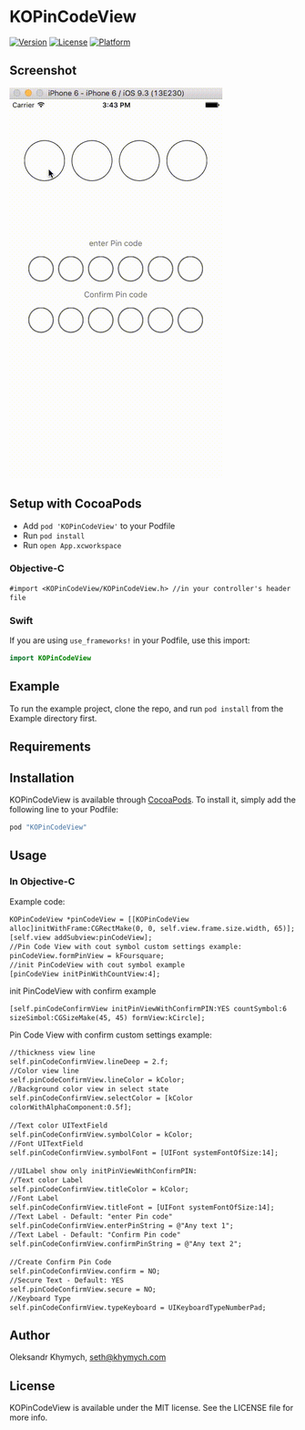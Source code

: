 # KOPinCodeView
[![Version](https://img.shields.io/cocoapods/v/KOPinCodeView.svg?style=flat)](http://cocoapods.org/pods/KOPinCodeView)
[![License](https://img.shields.io/cocoapods/l/KOPinCodeView.svg?style=flat)](http://cocoapods.org/pods/KOPinCodeView)
[![Platform](https://img.shields.io/cocoapods/p/KOPinCodeView.svg?style=flat)](http://cocoapods.org/pods/KOPinCodeView)
## Screenshot
![KOPinCodeView](https://raw.githubusercontent.com/SethSky/KOPinCodeView/master/KOPinCodeView.gif)
## Setup with CocoaPods
* Add ```pod 'KOPinCodeView'``` to your Podfile
* Run ```pod install```
* Run ```open App.xcworkspace```

### Objective-C
```objc 
#import <KOPinCodeView/KOPinCodeView.h> //in your controller's header file
``` 

### Swift
If you are using `use_frameworks!` in your Podfile, use this import:
```swift
import KOPinCodeView
```

## Example

To run the example project, clone the repo, and run `pod install` from the Example directory first.

## Requirements

## Installation

KOPinCodeView is available through [CocoaPods](http://cocoapods.org). To install
it, simply add the following line to your Podfile:

```ruby
pod "KOPinCodeView"
```
## Usage
### In Objective-C
Example code:
```objc
KOPinCodeView *pinCodeView = [[KOPinCodeView alloc]initWithFrame:CGRectMake(0, 0, self.view.frame.size.width, 65)];
[self.view addSubview:pinCodeView];
//Pin Code View with cout symbol custom settings example:
pinCodeView.formPinView = kFoursquare;
//init PinCodeView with cout symbol example
[pinCodeView initPinWithCountView:4];
```

init PinCodeView with confirm example
```objc
[self.pinCodeConfirmView initPinViewWithConfirmPIN:YES countSymbol:6 sizeSimbol:CGSizeMake(45, 45) formView:kCircle];
```

Pin Code View with confirm custom settings example:
```objc
//thickness view line
self.pinCodeConfirmView.lineDeep = 2.f;
//Color view line
self.pinCodeConfirmView.lineColor = kColor;
//Background color view in select state
self.pinCodeConfirmView.selectColor = [kColor colorWithAlphaComponent:0.5f];

//Text color UITextField
self.pinCodeConfirmView.symbolColor = kColor;
//Font UITextField
self.pinCodeConfirmView.symbolFont = [UIFont systemFontOfSize:14];

//UILabel show only initPinViewWithConfirmPIN:
//Text color Label
self.pinCodeConfirmView.titleColor = kColor;
//Font Label
self.pinCodeConfirmView.titleFont = [UIFont systemFontOfSize:14];
//Text Label - Default: "enter Pin code"
self.pinCodeConfirmView.enterPinString = @"Any text 1";
//Text Label - Default: "Confirm Pin code"
self.pinCodeConfirmView.confirmPinString = @"Any text 2";

//Create Confirm Pin Code
self.pinCodeConfirmView.confirm = NO;
//Secure Text - Default: YES
self.pinCodeConfirmView.secure = NO;
//Keyboard Type
self.pinCodeConfirmView.typeKeyboard = UIKeyboardTypeNumberPad;
```
## Author

Oleksandr Khymych, seth@khymych.com

## License
KOPinCodeView is available under the MIT license. See the LICENSE file for more info.
